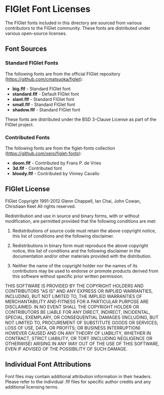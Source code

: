 # FIGlet Font Licenses

The FIGlet fonts included in this directory are sourced from various contributors to the FIGlet community. These fonts are distributed under various open-source licenses.

## Font Sources

### Standard FIGlet Fonts
The following fonts are from the official FIGlet repository (https://github.com/cmatsuoka/figlet):
- **big.flf** - Standard FIGlet font
- **standard.flf** - Default FIGlet font
- **slant.flf** - Standard FIGlet font
- **small.flf** - Standard FIGlet font
- **shadow.flf** - Standard FIGlet font

These fonts are distributed under the BSD 3-Clause License as part of the FIGlet project.

### Contributed Fonts
The following fonts are from the figlet-fonts collection (https://github.com/xero/figlet-fonts):
- **doom.flf** - Contributed by Frans P. de Vries
- **3d.flf** - Contributed font
- **bloody.flf** - Contributed by Vinney Cavallo

## FIGlet License

FIGlet Copyright 1991-2012 Glenn Chappell, Ian Chai, John Cowan, Christiaan Keet
All rights reserved.

Redistribution and use in source and binary forms, with or without
modification, are permitted provided that the following conditions are met:

1. Redistributions of source code must retain the above copyright notice,
   this list of conditions and the following disclaimer.

2. Redistributions in binary form must reproduce the above copyright notice,
   this list of conditions and the following disclaimer in the documentation
   and/or other materials provided with the distribution.

3. Neither the name of the copyright holder nor the names of its contributors
   may be used to endorse or promote products derived from this software
   without specific prior written permission.

THIS SOFTWARE IS PROVIDED BY THE COPYRIGHT HOLDERS AND CONTRIBUTORS "AS IS"
AND ANY EXPRESS OR IMPLIED WARRANTIES, INCLUDING, BUT NOT LIMITED TO, THE
IMPLIED WARRANTIES OF MERCHANTABILITY AND FITNESS FOR A PARTICULAR PURPOSE ARE
DISCLAIMED. IN NO EVENT SHALL THE COPYRIGHT HOLDER OR CONTRIBUTORS BE LIABLE
FOR ANY DIRECT, INDIRECT, INCIDENTAL, SPECIAL, EXEMPLARY, OR CONSEQUENTIAL
DAMAGES (INCLUDING, BUT NOT LIMITED TO, PROCUREMENT OF SUBSTITUTE GOODS OR
SERVICES; LOSS OF USE, DATA, OR PROFITS; OR BUSINESS INTERRUPTION) HOWEVER
CAUSED AND ON ANY THEORY OF LIABILITY, WHETHER IN CONTRACT, STRICT LIABILITY,
OR TORT (INCLUDING NEGLIGENCE OR OTHERWISE) ARISING IN ANY WAY OUT OF THE USE
OF THIS SOFTWARE, EVEN IF ADVISED OF THE POSSIBILITY OF SUCH DAMAGE.

## Individual Font Attributions

Font files may contain additional attribution information in their headers.
Please refer to the individual .flf files for specific author credits and
any additional licensing terms.